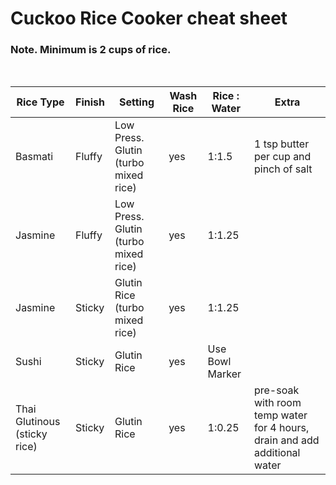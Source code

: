 # Cuckoo Rice Cooker cheat sheet

### Note. Minimum is 2 cups of rice.
<br>

Rice Type | Finish | Setting | Wash Rice | Rice : Water | Extra
--- | --- | --- | --- | --- | ---
Basmati | Fluffy | Low Press. Glutin (turbo mixed rice) | yes | 1:1.5 | 1 tsp butter per cup and pinch of salt
Jasmine | Fluffy | Low Press. Glutin (turbo mixed rice) | yes | 1:1.25 | 
Jasmine | Sticky | Glutin Rice (turbo mixed rice) | yes | 1:1.25 | 
Sushi | Sticky | Glutin Rice | yes | Use Bowl Marker |
Thai Glutinous (sticky rice) | Sticky | Glutin Rice | yes | 1:0.25 | pre-soak with room temp water for 4 hours, drain and add additional water
